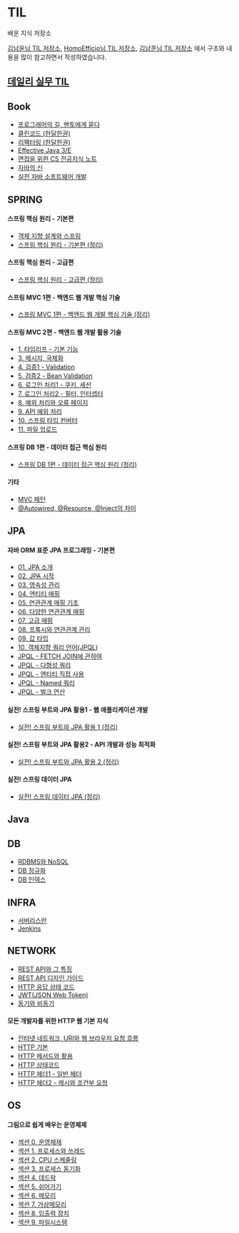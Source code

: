 # TIL
배운 지식 저장소

[김남윤님 TIL 저장소](https://github.com/cheese10yun/TIL), [HomoEfficio님 TIL 저장소](https://github.com/HomoEfficio/dev-tips), [김남준님 TIL 저장소](https://github.com/namjunemy/TIL) 에서 구조와 내용을 많이 참고하면서 작성하였습니다.
## [데일리 실무 TIL](https://github.com/profoundsea25/TIL/issues)
## Book
- [프로그래머의 길, 멘토에게 묻다](https://github.com/profoundsea25/TIL/blob/main/Book/%ED%94%84%EB%A1%9C%EA%B7%B8%EB%9E%98%EB%A8%B8%EC%9D%98%20%EA%B8%B8%2C%20%EB%A9%98%ED%86%A0%EC%97%90%EA%B2%8C%20%EB%AC%BB%EB%8B%A4.md)
- [클린코드 (한달한권)](https://github.com/profoundsea25/TIL/blob/main/Book/%ED%81%B4%EB%A6%B0%EC%BD%94%EB%93%9C.md)
- [리팩터링 (한달한권)](https://github.com/profoundsea25/TIL/blob/main/Book/%EB%A6%AC%ED%8C%A9%ED%84%B0%EB%A7%81%20(%ED%95%9C%EB%8B%AC%ED%95%9C%EA%B6%8C).md)
- [Effective Java 3/E](https://github.com/profoundsea25/TIL/tree/main/Book/Effective%20Java%203%5CE)
- [면접을 위한 CS 전공지식 노트](https://github.com/profoundsea25/TIL/tree/main/Book/%EB%A9%B4%EC%A0%91%EC%9D%84%20%EC%9C%84%ED%95%9C%20CS%20%EC%A0%84%EA%B3%B5%EC%A7%80%EC%8B%9D%20%EB%85%B8%ED%8A%B8)
- [자바의 신](https://github.com/profoundsea25/TIL/tree/main/Book/%EC%9E%90%EB%B0%94%EC%9D%98%20%EC%8B%A0)
- [실전 자바 소프트웨어 개발](https://github.com/profoundsea25/TIL/blob/main/Book/%EC%8B%A4%EC%A0%84%20%EC%9E%90%EB%B0%94%20%EC%86%8C%ED%94%84%ED%8A%B8%EC%9B%A8%EC%96%B4%20%EA%B0%9C%EB%B0%9C.md)

## SPRING
#### 스프링 핵심 원리 - 기본편
- [객체 지향 설계와 스프링](https://github.com/profoundsea25/TIL/blob/main/Spring%20Basics/%EA%B0%9D%EC%B2%B4%20%EC%A7%80%ED%96%A5%20%EC%84%A4%EA%B3%84%EC%99%80%20%EC%8A%A4%ED%94%84%EB%A7%81.md)
- [스프링 핵심 원리 - 기본편 (정리)](https://github.com/profoundsea25/TIL/blob/main/Spring%20Basics/%EC%8A%A4%ED%94%84%EB%A7%81%20%ED%95%B5%EC%8B%AC%20%EC%9B%90%EB%A6%AC%20-%20%EA%B8%B0%EB%B3%B8%ED%8E%B8%20(%EC%A0%95%EB%A6%AC).md)
#### 스프링 핵심 원리 - 고급편
- [스프링 핵심 원리 - 고급편 (정리)](https://github.com/profoundsea25/TIL/blob/main/Spring%20Basics/%EC%8A%A4%ED%94%84%EB%A7%81%20%ED%95%B5%EC%8B%AC%20%EC%9B%90%EB%A6%AC%20-%20%EA%B3%A0%EA%B8%89%ED%8E%B8%20(%EC%A0%95%EB%A6%AC).md)
#### 스프링 MVC 1편 - 백엔드 웹 개발 핵심 기술
- [스프링 MVC 1편 - 백엔드 웹 개발 핵심 기술 (정리)](https://github.com/profoundsea25/TIL/blob/main/MVC/%E1%84%89%E1%85%B3%E1%84%91%E1%85%B3%E1%84%85%E1%85%B5%E1%86%BC%20MVC%201%E1%84%91%E1%85%A7%E1%86%AB%20-%20%E1%84%87%E1%85%A2%E1%86%A8%E1%84%8B%E1%85%A6%E1%86%AB%E1%84%83%E1%85%B3%20%E1%84%8B%E1%85%B0%E1%86%B8%20%E1%84%80%E1%85%A2%E1%84%87%E1%85%A1%E1%86%AF%20%E1%84%92%E1%85%A2%E1%86%A8%E1%84%89%E1%85%B5%E1%86%B7%20%E1%84%80%E1%85%B5%E1%84%89%E1%85%AE%E1%86%AF%20(%EC%A0%95%EB%A6%AC).md)
#### 스프링 MVC 2편 - 백엔드 웹 개발 활용 기술
- [1. 타임리프 - 기본 기능](https://github.com/profoundsea25/TIL/blob/main/MVC/Spring%20MVC%202/1.%20%ED%83%80%EC%9E%84%EB%A6%AC%ED%94%84%20-%20%EA%B8%B0%EB%B3%B8%20%EA%B8%B0%EB%8A%A5.md)
- [3. 메시지, 국제화](https://github.com/profoundsea25/TIL/blob/main/MVC/Spring%20MVC%202/3.%20%EB%A9%94%EC%8B%9C%EC%A7%80%2C%20%EA%B5%AD%EC%A0%9C%ED%99%94.md)
- [4. 검증1 - Validation](https://github.com/profoundsea25/TIL/blob/main/MVC/Spring%20MVC%202/4.%20%EA%B2%80%EC%A6%9D1%20-%20Validation.md)
- [5. 검증2 - Bean Validation](https://github.com/profoundsea25/TIL/blob/main/MVC/Spring%20MVC%202/5.%20%EA%B2%80%EC%A6%9D2%20-%20Bean%20Validation.md)
- [6. 로그인 처리1 - 쿠키, 세션](https://github.com/profoundsea25/TIL/blob/main/MVC/Spring%20MVC%202/6.%20%EB%A1%9C%EA%B7%B8%EC%9D%B8%20%EC%B2%98%EB%A6%AC1%20-%20%EC%BF%A0%ED%82%A4%2C%20%EC%84%B8%EC%85%98.md)
- [7. 로그인 처리2 - 필터, 인터셉터](https://github.com/profoundsea25/TIL/blob/main/MVC/Spring%20MVC%202/7.%20%EB%A1%9C%EA%B7%B8%EC%9D%B8%20%EC%B2%98%EB%A6%AC2%20-%20%ED%95%84%ED%84%B0%2C%20%EC%9D%B8%ED%84%B0%EC%85%89%ED%84%B0.md)
- [8. 예외 처리와 오류 페이지](https://github.com/profoundsea25/TIL/blob/main/MVC/Spring%20MVC%202/8.%20%EC%98%88%EC%99%B8%20%EC%B2%98%EB%A6%AC%EC%99%80%20%EC%98%A4%EB%A5%98%20%ED%8E%98%EC%9D%B4%EC%A7%80.md)
- [9. API 예외 처리](https://github.com/profoundsea25/TIL/blob/main/MVC/Spring%20MVC%202/9.%20API%20%EC%98%88%EC%99%B8%20%EC%B2%98%EB%A6%AC.md)
- [10. 스프링 타입 컨버터](https://github.com/profoundsea25/TIL/blob/main/MVC/Spring%20MVC%202/10.%20%EC%8A%A4%ED%94%84%EB%A7%81%20%ED%83%80%EC%9E%85%20%EC%BB%A8%EB%B2%84%ED%84%B0.md)
- [11. 파일 업로드](https://github.com/profoundsea25/TIL/blob/main/MVC/Spring%20MVC%202/11.%20%ED%8C%8C%EC%9D%BC%20%EC%97%85%EB%A1%9C%EB%93%9C.md)
#### 스프링 DB 1편 - 데이터 접근 핵심 원리
- [스프링 DB 1편 - 데이터 접근 핵심 원리 (정리)](https://github.com/profoundsea25/TIL/blob/main/Spring%20Basics/%EC%8A%A4%ED%94%84%EB%A7%81%20DB%201%ED%8E%B8%20-%20%EB%8D%B0%EC%9D%B4%ED%84%B0%20%EC%A0%91%EA%B7%BC%20%ED%95%B5%EC%8B%AC%20%EC%9B%90%EB%A6%AC%20(%EC%A0%95%EB%A6%AC).md)
#### 기타
- [MVC 패턴](https://github.com/profoundsea25/TIL/blob/main/MVC/MVC%20%ED%8C%A8%ED%84%B4.md)
- [@Autowired, @Resource, @Inject의 차이](https://github.com/profoundsea25/TIL/blob/main/Spring%20Basics/%40Autowired%2C%20%40Resource%2C%20%40Inject%EC%9D%98%20%EC%B0%A8%EC%9D%B4.md)

## JPA
#### 자바 ORM 표준 JPA 프로그래밍 - 기본편
- [01. JPA 소개](https://github.com/profoundsea25/TIL/blob/main/JPA/01.%20JPA%20%EC%86%8C%EA%B0%9C.md)
- [02. JPA 시작](https://github.com/profoundsea25/TIL/blob/main/JPA/02.%20JPA%20%EC%8B%9C%EC%9E%91.md)
- [03. 영속성 관리](https://github.com/profoundsea25/TIL/blob/main/JPA/03.%20%EC%98%81%EC%86%8D%EC%84%B1%20%EA%B4%80%EB%A6%AC.md)
- [04. 엔티티 매핑](https://github.com/profoundsea25/TIL/blob/main/JPA/04.%20%EC%97%94%ED%8B%B0%ED%8B%B0%20%EB%A7%A4%ED%95%91.md)
- [05. 연관관계 매핑 기초](https://github.com/profoundsea25/TIL/blob/main/JPA/05.%20%EC%97%B0%EA%B4%80%EA%B4%80%EA%B3%84%20%EB%A7%A4%ED%95%91%20%EA%B8%B0%EC%B4%88.md)
- [06. 다양한 연관관계 매핑](https://github.com/profoundsea25/TIL/blob/main/JPA/06.%20%EB%8B%A4%EC%96%91%ED%95%9C%20%EC%97%B0%EA%B4%80%EA%B4%80%EA%B3%84%20%EB%A7%A4%ED%95%91.md)
- [07. 고급 매핑](https://github.com/profoundsea25/TIL/blob/main/JPA/07.%20%EA%B3%A0%EA%B8%89%20%EB%A7%A4%ED%95%91.md)
- [08. 프록시와 연관관계 관리](https://github.com/profoundsea25/TIL/blob/main/JPA/08.%20%ED%94%84%EB%A1%9D%EC%8B%9C%EC%99%80%20%EC%97%B0%EA%B4%80%EA%B4%80%EA%B3%84%20%EA%B4%80%EB%A6%AC.md)
- [09. 값 타입](https://github.com/profoundsea25/TIL/blob/main/JPA/09.%20%EA%B0%92%20%ED%83%80%EC%9E%85.md)
- [10. 객체지향 쿼리 언어(JPQL)](https://github.com/profoundsea25/TIL/blob/main/JPA/10.%20%EA%B0%9D%EC%B2%B4%EC%A7%80%ED%96%A5%20%EC%BF%BC%EB%A6%AC%20%EC%96%B8%EC%96%B4(JPQL).md)
- [JPQL - FETCH JOIN에 관하여](https://github.com/profoundsea25/TIL/blob/main/JPA/JPQL%20-%20FETCH%20JOIN%EC%97%90%20%EA%B4%80%ED%95%98%EC%97%AC.md)
- [JPQL - 다형성 쿼리](https://github.com/profoundsea25/TIL/blob/main/JPA/JPQL%20-%20%EB%8B%A4%ED%98%95%EC%84%B1%20%EC%BF%BC%EB%A6%AC.md)
- [JPQL - 엔티티 직접 사용](https://github.com/profoundsea25/TIL/blob/main/JPA/JPQL%20-%20%EC%97%94%ED%8B%B0%ED%8B%B0%20%EC%A7%81%EC%A0%91%20%EC%82%AC%EC%9A%A9.md)
- [JPQL - Named 쿼리](https://github.com/profoundsea25/TIL/blob/main/JPA/JPQL%20-%20Named%20%EC%BF%BC%EB%A6%AC.md)
- [JPQL - 벌크 연산](https://github.com/profoundsea25/TIL/blob/main/JPA/JPQL%20-%20%EB%B2%8C%ED%81%AC%20%EC%97%B0%EC%82%B0.md)
#### 실전! 스프링 부트와 JPA 활용1 - 웹 애플리케이션 개발
- [실전! 스프링 부트와 JPA 활용 1 (정리)](https://github.com/profoundsea25/TIL/blob/main/JPA/%EC%8B%A4%EC%A0%84!%20%EC%8A%A4%ED%94%84%EB%A7%81%20%EB%B6%80%ED%8A%B8%EC%99%80%20JPA%20%ED%99%9C%EC%9A%A9%201%20%EC%A0%95%EB%A6%AC.md)
#### 실전! 스프링 부트와 JPA 활용2 - API 개발과 성능 최적화
- [실전! 스프링 부트와 JPA 활용 2 (정리)](https://github.com/profoundsea25/TIL/blob/main/JPA/%EC%8B%A4%EC%A0%84!%20%EC%8A%A4%ED%94%84%EB%A7%81%20%EB%B6%80%ED%8A%B8%EC%99%80%20JPA%20%ED%99%9C%EC%9A%A9%202%20(%EC%A0%95%EB%A6%AC).md)
#### 실전! 스프링 데이터 JPA
- [실전! 스프링 데이터 JPA (정리)](https://github.com/profoundsea25/TIL/blob/main/JPA/%EC%8B%A4%EC%A0%84!%20%EC%8A%A4%ED%94%84%EB%A7%81%20%EB%8D%B0%EC%9D%B4%ED%84%B0%20JPA%20(%EC%A0%95%EB%A6%AC).md)

## Java

## DB
- [RDBMS와 NoSQL](https://github.com/profoundsea25/TIL/blob/main/DB/RDBMS%EC%99%80%20NoSQL.md)
- [DB 정규화](https://github.com/profoundsea25/TIL/blob/main/DB/DB%20%EC%A0%95%EA%B7%9C%ED%99%94.md)
- [DB 인덱스](https://github.com/profoundsea25/TIL/blob/main/DB/DB%20%EC%9D%B8%EB%8D%B1%EC%8A%A4.md)

## INFRA
- [서버리스란](https://github.com/profoundsea25/TIL/blob/main/Infra/%EC%84%9C%EB%B2%84%EB%A6%AC%EC%8A%A4%EB%9E%80.md)
- [Jenkins](https://github.com/profoundsea25/TIL/blob/main/Infra/Jenkins.md)

## NETWORK
- [REST API와 그 특징](https://github.com/profoundsea25/TIL/blob/main/NETWORK/REST%20API%EC%99%80%20%EA%B7%B8%20%ED%8A%B9%EC%A7%95.md)
- [REST API 디자인 가이드](https://github.com/profoundsea25/TIL/blob/main/NETWORK/REST%20API%20%EB%94%94%EC%9E%90%EC%9D%B8%20%EA%B0%80%EC%9D%B4%EB%93%9C.md)
- [HTTP 응답 상태 코드](https://github.com/profoundsea25/TIL/blob/main/NETWORK/HTTP%20%EC%9D%91%EB%8B%B5%20%EC%83%81%ED%83%9C%20%EC%BD%94%EB%93%9C.md)
- [JWT(JSON Web Token)](https://github.com/profoundsea25/TIL/blob/main/NETWORK/JWT(JSON%20Web%20Token).md)
- [동기와 비동기](https://github.com/profoundsea25/TIL/blob/main/NETWORK/%EB%8F%99%EA%B8%B0%EC%99%80%20%EB%B9%84%EB%8F%99%EA%B8%B0.md)
#### 모든 개발자를 위한 HTTP 웹 기본 지식
- [인터넷 네트워크, URI와 웹 브라우저 요청 흐름](https://github.com/profoundsea25/TIL/blob/main/NETWORK/%EC%9D%B8%ED%84%B0%EB%84%B7%20%EB%84%A4%ED%8A%B8%EC%9B%8C%ED%81%AC,%20URI%EC%99%80%20%EC%9B%B9%20%EB%B8%8C%EB%9D%BC%EC%9A%B0%EC%A0%80%20%EC%9A%94%EC%B2%AD%20%ED%9D%90%EB%A6%84.md)
- [HTTP 기본](https://github.com/profoundsea25/TIL/blob/main/NETWORK/HTTP%20%EA%B8%B0%EB%B3%B8.md)
- [HTTP 메서드와 활용](https://github.com/profoundsea25/TIL/blob/main/NETWORK/HTTP%20%EB%A9%94%EC%84%9C%EB%93%9C%EC%99%80%20%ED%99%9C%EC%9A%A9.md)
- [HTTP 상태코드](https://github.com/profoundsea25/TIL/blob/main/NETWORK/HTTP%20%EC%83%81%ED%83%9C%EC%BD%94%EB%93%9C.md)
- [HTTP 헤더1 - 일반 헤더](https://github.com/profoundsea25/TIL/blob/main/NETWORK/HTTP%20%ED%97%A4%EB%8D%941%20-%20%EC%9D%BC%EB%B0%98%20%ED%97%A4%EB%8D%94.md)
- [HTTP 헤더2 - 캐시와 조건부 요청](https://github.com/profoundsea25/TIL/blob/main/NETWORK/HTTP%20%ED%97%A4%EB%8D%942%20-%20%EC%BA%90%EC%8B%9C%EC%99%80%20%EC%A1%B0%EA%B1%B4%EB%B6%80%20%EC%9A%94%EC%B2%AD.md)

## OS
#### 그림으로 쉽게 배우는 운영체제
- [섹션 0. 운영체제](https://github.com/profoundsea25/TIL/blob/main/OS/%EC%84%B9%EC%85%98%200.%20%EC%9A%B4%EC%98%81%EC%B2%B4%EC%A0%9C.md)
- [섹션 1. 프로세스와 쓰레드](https://github.com/profoundsea25/TIL/blob/main/OS/%EC%84%B9%EC%85%98%201.%20%ED%94%84%EB%A1%9C%EC%84%B8%EC%8A%A4%EC%99%80%20%EC%93%B0%EB%A0%88%EB%93%9C.md)
- [섹션 2. CPU 스케줄링](https://github.com/profoundsea25/TIL/blob/main/OS/%EC%84%B9%EC%85%98%202.%20CPU%20%EC%8A%A4%EC%BC%80%EC%A4%84%EB%A7%81.md)
- [섹션 3. 프로세스 동기화](https://github.com/profoundsea25/TIL/blob/main/OS/%EC%84%B9%EC%85%98%203.%20%ED%94%84%EB%A1%9C%EC%84%B8%EC%8A%A4%20%EB%8F%99%EA%B8%B0%ED%99%94.md)
- [섹션 4. 데드락](https://github.com/profoundsea25/TIL/blob/main/OS/%EC%84%B9%EC%85%98%204.%20%EB%8D%B0%EB%93%9C%EB%9D%BD.md)
- [섹션 5. 쉬어가기](https://github.com/profoundsea25/TIL/blob/main/OS/%EC%84%B9%EC%85%98%205.%20%EC%89%AC%EC%96%B4%EA%B0%80%EA%B8%B0.md)
- [섹션 6. 메모리](https://github.com/profoundsea25/TIL/blob/main/OS/%EC%84%B9%EC%85%98%206.%20%EB%A9%94%EB%AA%A8%EB%A6%AC.md)
- [섹션 7. 가상메모리](https://github.com/profoundsea25/TIL/blob/main/OS/%EC%84%B9%EC%85%98%207.%20%EA%B0%80%EC%83%81%EB%A9%94%EB%AA%A8%EB%A6%AC.md)
- [섹션 8. 입출력 장치](https://github.com/profoundsea25/TIL/blob/main/OS/%EC%84%B9%EC%85%98%208.%20%EC%9E%85%EC%B6%9C%EB%A0%A5%20%EC%9E%A5%EC%B9%98.md)
- [섹션 9. 파일시스템](https://github.com/profoundsea25/TIL/blob/main/OS/%EC%84%B9%EC%85%98%209.%20%ED%8C%8C%EC%9D%BC%EC%8B%9C%EC%8A%A4%ED%85%9C.md)

